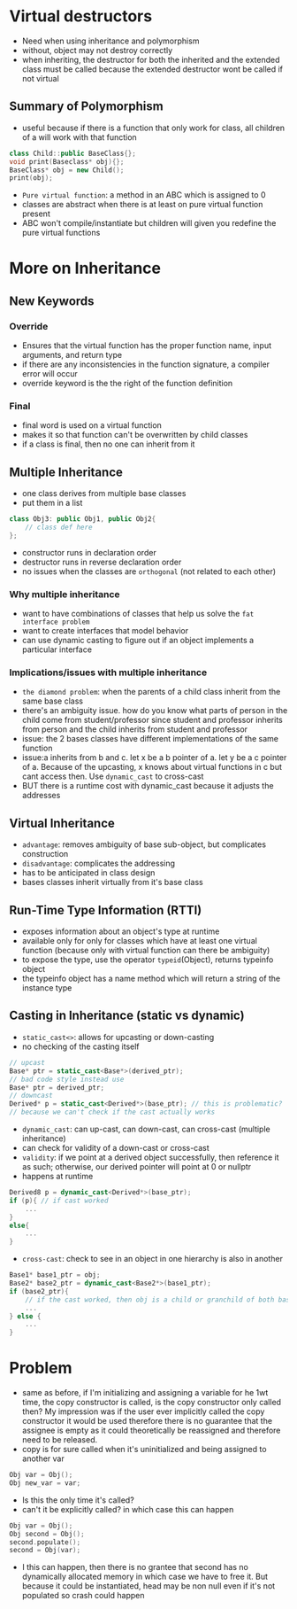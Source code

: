 # Virtual destructors
- Need when using inheritance and polymorphism
- without, object may not destroy correctly
- when inheriting, the destructor for both the inherited and the extended class must be called because the extended destructor wont be called if not virtual 

## Summary of Polymorphism
- useful because if there is a function that only work for class, all children of a will work with that function

```cpp
class Child::public BaseClass{}; 
void print(Baseclass* obj){};
BaseClass* obj = new Child();
print(obj);
```

- `Pure virtual function`: a method in an ABC which is assigned to 0
- classes are abstract when there is at least on pure virtual function present
- ABC won't compile/instantiate but children will given you redefine the pure virtual functions

# More on Inheritance
## New Keywords
### Override
- Ensures that the virtual function has the proper function name, input arguments, and return type
- if there are any inconsistencies in the function signature, a compiler error will occur
- override keyword is the the right of the function definition

### Final
- final word is used on a virtual function
- makes it so that function can't be overwritten by child classes
- if a class is final, then no one can inherit from it

## Multiple Inheritance
- one class derives from multiple base classes
- put them in a list
```cpp
class Obj3: public Obj1, public Obj2{
    // class def here
};
```
- constructor runs in declaration order
- destructor runs in reverse declaration order
- no issues when the classes are `orthogonal` (not related to each other)

### Why multiple inheritance
- want to have combinations of classes that help us solve the `fat interface problem`
- want to create interfaces that model behavior
- can use dynamic casting to figure out if an object implements a particular interface
### Implications/issues with multiple inheritance
- `the diamond problem`: when the parents of a child class inherit from the same base class
- there's an ambiguity issue. how do you know what parts of person in the child come from student/professor since student and professor inherits from person and the child inherits from student and professor
- issue: the 2 bases classes have different implementations of the same function
- issue:a inherits from b and c. let x be a b pointer of a. let y be a c pointer of a. Because of the upcasting, x knows about virtual functions in c but cant access then. Use `dynamic_cast` to cross-cast
- BUT there is a runtime cost with dynamic_cast because it adjusts the addresses

## Virtual Inheritance
- `advantage`: removes ambiguity of base sub-object, but complicates construction
- `disadvantage`: complicates the addressing
- has to be anticipated in class design
- bases classes inherit virtually from it's base class

## Run-Time Type Information (RTTI)
- exposes information about an object's type at runtime
- available only for only for classes which have at least one virtual function (because only with virtual function can there be ambiguity)
- to expose the type, use the operator `typeid`(Object), returns typeinfo object
- the typeinfo object has a name method which will return a string of the instance type

## Casting in Inheritance (static vs dynamic)
- `static_cast<>`: allows for upcasting or down-casting
- no checking of the casting itself

```cpp
// upcast
Base* ptr = static_cast<Base*>(derived_ptr);
// bad code style instead use
Base* ptr = derived_ptr;
// downcast
Derived* p = static_cast<Derived*>(base_ptr); // this is problematic?
// because we can't check if the cast actually works
```

- `dynamic_cast`: can up-cast, can down-cast, can cross-cast (multiple inheritance)
- can check for validity of a down-cast or cross-cast
- `validity`: if we point at a derived object successfully, then reference it as such; otherwise, our derived pointer will point at 0 or nullptr
- happens at runtime

```cpp
Derived8 p = dynamic_cast<Derived*>(base_ptr);
if (p){ // if cast worked
    ...
}
else{
    ...
}
```

- `cross-cast`: check to see in an object in one hierarchy is also in another

```cpp
Base1* base1_ptr = obj;
Base2* base2_ptr = dynamic_cast<Base2*>(base1_ptr);
if (base2_ptr){
    // if the cast worked, then obj is a child or granchild of both base1 and base2
    ...
} else {
    ...
}
```

# Problem
- same as before, if I'm initializing and assigning a variable for he 1wt time, the copy constructor is called, is the copy constructor only called then? My impression was if the user ever implicitly called the copy constructor it would be used therefore there is no guarantee that the assignee is empty as it could theoretically be reassigned and therefore need to be released.
- copy is for sure called when it's uninitialized and being assigned to another var

```cpp
Obj var = Obj();
Obj new_var = var;
```
- Is this the only time it's called?
- can't it be explicitly called? in which case this can happen

```cpp
Obj var = Obj();
Obj second = Obj();
second.populate();
second = Obj(var);
```
- I this can happen, then there is no grantee that second has no dynamically allocated memory in which case we have to free it. But because it could be instantiated, head may be non null even if it's not populated so crash could happen

